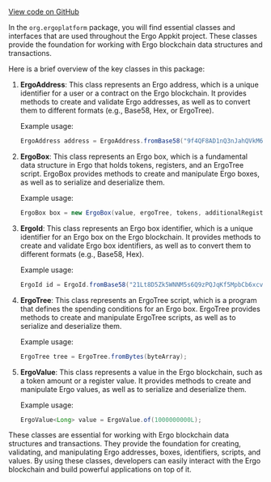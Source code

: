 [View code on GitHub](https://github.com/ergoplatform/ergo-appkit/.autodoc/docs/json/common/src/main/java/org)

In the `org.ergoplatform` package, you will find essential classes and interfaces that are used throughout the Ergo Appkit project. These classes provide the foundation for working with Ergo blockchain data structures and transactions.

Here is a brief overview of the key classes in this package:

1. **ErgoAddress**: This class represents an Ergo address, which is a unique identifier for a user or a contract on the Ergo blockchain. It provides methods to create and validate Ergo addresses, as well as to convert them to different formats (e.g., Base58, Hex, or ErgoTree).

   Example usage:
   ```java
   ErgoAddress address = ErgoAddress.fromBase58("9f4QF8AD1nQ3nJahQVkM6c8S22pZ5pG5sgz");
   ```

2. **ErgoBox**: This class represents an Ergo box, which is a fundamental data structure in Ergo that holds tokens, registers, and an ErgoTree script. ErgoBox provides methods to create and manipulate Ergo boxes, as well as to serialize and deserialize them.

   Example usage:
   ```java
   ErgoBox box = new ErgoBox(value, ergoTree, tokens, additionalRegisters, creationHeight);
   ```

3. **ErgoId**: This class represents an Ergo box identifier, which is a unique identifier for an Ergo box on the Ergo blockchain. It provides methods to create and validate Ergo box identifiers, as well as to convert them to different formats (e.g., Base58, Hex).

   Example usage:
   ```java
   ErgoId id = ErgoId.fromBase58("21Lt8D5Zk5WNNM5s6Q9zPQJqKf5MpbCb6xcvU9C6VkL8v5JLa1L");
   ```

4. **ErgoTree**: This class represents an ErgoTree script, which is a program that defines the spending conditions for an Ergo box. ErgoTree provides methods to create and manipulate ErgoTree scripts, as well as to serialize and deserialize them.

   Example usage:
   ```java
   ErgoTree tree = ErgoTree.fromBytes(byteArray);
   ```

5. **ErgoValue**: This class represents a value in the Ergo blockchain, such as a token amount or a register value. It provides methods to create and manipulate Ergo values, as well as to serialize and deserialize them.

   Example usage:
   ```java
   ErgoValue<Long> value = ErgoValue.of(1000000000L);
   ```

These classes are essential for working with Ergo blockchain data structures and transactions. They provide the foundation for creating, validating, and manipulating Ergo addresses, boxes, identifiers, scripts, and values. By using these classes, developers can easily interact with the Ergo blockchain and build powerful applications on top of it.
